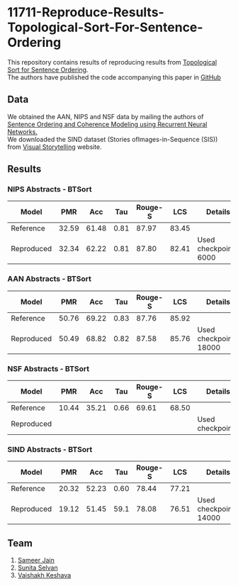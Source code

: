 # 11711-Reproduce-Results-Topological-Sort-For-Sentence-Ordering

This repository contains results of reproducing results from [Topological Sort for Sentence Ordering](https://arxiv.org/pdf/2005.00432.pdf).  
The authors have published the code accompanying this paper in [GitHub](https://github.com/shrimai/Topological-Sort-for-Sentence-Ordering) 


## Data
We obtained the AAN, NIPS and NSF data by mailing the authors of [Sentence Ordering and Coherence Modeling using Recurrent Neural Networks.](https://arxiv.org/pdf/1611.02654.pdf)  
We downloaded the SIND dataset (Stories ofImages-in-Sequence (SIS)) from [Visual Storytelling](http://visionandlanguage.net/VIST/dataset.html) website.  


## Results

### NIPS Abstracts - BTSort
Model | PMR | Acc | Tau | Rouge-S | LCS | Details
------------ | ------------- | ------------ | ------------- | ------------ | ------------- | ------------ 
Reference | 32.59 | 61.48 | 0.81 | 87.97 | 83.45 | 
Reproduced | 32.34 | 62.22 | 0.81 | 87.80 | 82.41 | Used checkpoint-6000

### AAN Abstracts - BTSort
Model | PMR | Acc | Tau | Rouge-S | LCS | Details
------------ | ------------- | ------------ | ------------- | ------------ | ------------- | ------------ 
Reference | 50.76 | 69.22 | 0.83 | 87.76 | 85.92 | 
Reproduced | 50.49 | 68.82 | 0.82 | 87.58 | 85.76 | Used checkpoint-18000

### NSF Abstracts - BTSort
Model | PMR | Acc | Tau | Rouge-S | LCS | Details
------------ | ------------- | ------------ | ------------- | ------------ | ------------- | ------------ 
Reference | 10.44 | 35.21 | 0.66 | 69.61 | 68.50 | 
Reproduced |  |  |  |  |  | Used checkpoint-

### SIND Abstracts - BTSort
Model | PMR | Acc | Tau | Rouge-S | LCS | Details
------------ | ------------- | ------------ | ------------- | ------------ | ------------- | ------------ 
Reference | 20.32 | 52.23 | 0.60 | 78.44 | 77.21 | 
Reproduced | 19.12 | 51.45 | 59.1 | 78.08 | 76.51 | Used checkpoint-14000


## Team
1. [Sameer Jain]()
2. [Sunita Selvan](https://github.com/isunitha98selvan)
3. [Vaishakh Keshava](https://github.com/Vaishakh-K)

